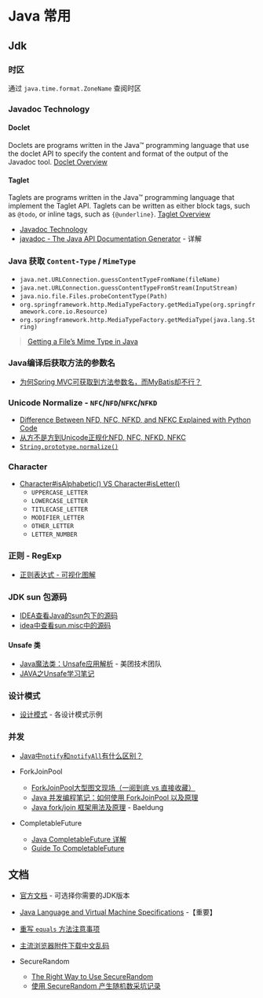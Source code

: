 # Java 常用

## Jdk

### 时区

通过 `java.time.format.ZoneName` 查阅时区

### Javadoc Technology

#### Doclet

Doclets are programs written in the Java™ programming language that use the doclet API to specify the content and
 format of the output of the Javadoc tool.
[Doclet Overview](https://docs.oracle.com/javase/7/docs/technotes/guides/javadoc/doclet/overview.html)

#### Taglet

Taglets are programs written in the Java™ programming language that implement the Taglet API. Taglets can be written as
either block tags, such as `@todo`, or inline tags, such as `{@underline}`.
[Taglet Overview](https://docs.oracle.com/javase/7/docs/technotes/guides/javadoc/taglet/overview.html)

* [Javadoc Technology](https://docs.oracle.com/javase/7/docs/technotes/guides/javadoc/index.html)
* [javadoc - The Java API Documentation Generator](https://docs.oracle.com/javase/7/docs/technotes/tools/windows/javadoc.html) - 详解

### Java 获取 `Content-Type` / `MimeType`

* `java.net.URLConnection.guessContentTypeFromName(fileName)`
* `java.net.URLConnection.guessContentTypeFromStream(InputStream)`
* `java.nio.file.Files.probeContentType(Path)`
* `org.springframework.http.MediaTypeFactory.getMediaType(org.springframework.core.io.Resource)`
* `org.springframework.http.MediaTypeFactory.getMediaType(java.lang.String)`

> [Getting a File’s Mime Type in Java](https://www.baeldung.com/java-file-mime-type)

### Java编译后获取方法的参数名

* [为何Spring MVC可获取到方法参数名，而MyBatis却不行？](https://cloud.tencent.com/developer/article/1497751)

### Unicode Normalize - `NFC`/`NFD`/`NFKC`/`NFKD`

* [Difference Between NFD, NFC, NFKD, and NFKC Explained with Python Code](https://towardsdatascience.com/difference-between-nfd-nfc-nfkd-and-nfkc-explained-with-python-code-e2631f96ae6c)
* [从⽅不是方到Unicode正规化NFD, NFC, NFKD, NFKC](https://xobo.org/unicode-normalization-nfd-nfc-nfkd-nfkc/)
* [`String.prototype.normalize()`](https://developer.mozilla.org/en-US/docs/Web/JavaScript/Reference/Global_Objects/String/normalize)

### Character

* [Character#isAlphabetic() VS Character#isLetter()](https://www.baeldung.com/java-character-isletter-isalphabetic)
  * `UPPERCASE_LETTER`
  * `LOWERCASE_LETTER`
  * `TITLECASE_LETTER`
  * `MODIFIER_LETTER`
  * `OTHER_LETTER`
  * `LETTER_NUMBER`

### 正则 - RegExp

* [正则表达式 - 可视化图解](https://regexper.com/)


### JDK sun 包源码

* [IDEA查看Java的sun包下的源码](https://plentymore.github.io/2019/01/04/IDEA%E6%9F%A5%E7%9C%8BJava%E7%9A%84sun%E5%8C%85%E4%B8%8B%E7%9A%84%E6%BA%90%E7%A0%81/)
* [idea中查看sun.misc中的源码](https://www.cnblogs.com/gingo/p/14805160.html)

#### Unsafe 类

* [Java魔法类：Unsafe应用解析](https://tech.meituan.com/2019/02/14/talk-about-java-magic-class-unsafe.html) - 美团技术团队
* [JAVA之Unsafe学习笔记](https://www.jianshu.com/p/b4de97ca8bb9)

### 设计模式

* [设计模式](https://www.runoob.com/design-pattern/design-pattern-tutorial.html) - 各设计模式示例


### 并发

* [Java中`notify`和`notifyAll`有什么区别？](https://www.zhihu.com/question/37601861)

* ForkJoinPool
  * [ForkJoinPool大型图文现场（一阅到底 vs 直接收藏）](https://segmentfault.com/a/1190000039267451)
  * [Java 并发编程笔记：如何使用 ForkJoinPool 以及原理](https://blog.dyngr.com/blog/2016/09/15/java-forkjoinpool-internals/)
  * [Java fork/join 框架用法及原理](https://baeldung-cn.com/java-fork-join) - Baeldung

* CompletableFuture
  * [Java CompletableFuture 详解](https://colobu.com/2016/02/29/Java-CompletableFuture/)
  * [Guide To CompletableFuture](https://www.baeldung.com/java-completablefuture)

## 文档

* [官方文档](https://docs.oracle.com/en/java/javase/) - 可选择你需要的JDK版本

* [Java Language and Virtual Machine Specifications](https://docs.oracle.com/javase/specs/index.html) -【重要】

* [重写 `equals` 方法注意事项](https://www.artima.com/lejava/articles/equality.html)

* [主流浏览器附件下载中文乱码](http://www.zhushiyao.com/?p=5017)

* SecureRandom
    * [The Right Way to Use SecureRandom](https://tersesystems.com/blog/2015/12/17/the-right-way-to-use-securerandom/)
    * [使用 SecureRandom 产生随机数采坑记录](https://cloud.tencent.com/developer/article/1558293)